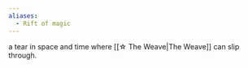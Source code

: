 ```yaml
---
aliases:
  - Rift of magic
---
```

a tear in space and time where [[☆ The Weave|The Weave]] can slip through.